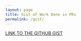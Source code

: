 ```yaml
---
layout: page
title: Gist of Work Done in PRs
permalink: /gist/
---
```


[LINK TO THE GITHUB GIST](https://gist.github.com/surajchoubey/d3b827e55f7f82ae15197c74b1a1f0ff)